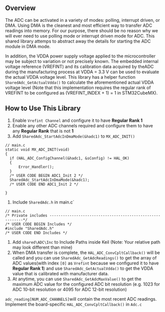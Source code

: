 ## Overview
The ADC can be activated in a variety of modes: polling, interrupt driven, or DMA. Using DMA is the cleanest and most efficient way to transfer ADC readings into memory. For our purpose, there should be no reason why we will ever need to use polling mode or interrupt driven mode for ADC. This shared library attemps to abstract away the details for starting the ADC module in DMA mode.

In addition, the VDDA power supply voltage applied to the microcontroller may be subject to variation or not precisely known. The embedded internal voltage reference (VREFINT) and its calibration data acquired by theADC during the manufacturing process at VDDA = 3.3 V can be used to evaluate the actual VDDA voltage level. This library has a helper function `SharedAdc_GetActualVdda()` to calculate the aforementioned actual VDDA voltage level (Note that this implementation requires the regular rank of VREFINT to be configured as (VREFINT_INDEX + 1) = 1 in STM32CubeMX).

## How to Use This Library
1. Enable `Vrefint Channel` and configure it to have **Regular Rank 1**
1. Enable any other ADC channels required and configure them to have any **Regular Rank** that is not **1**
1. Add `SharedAdc_StartAdcInDmaMode(&hadc1)` to `MX_ADC_INIT()` 
```
// main.c
static void MX_ADC_INIT(void)
{
  if (HAL_ADC_ConfigChannel(&hadc1, &sConfig) != HAL_OK)
  {
      Error_Handler();
  }
  /* USER CODE BEGIN ADC1_Init 2 */
  SharedAdc_StartAdcInDmaMode(&hadc1);
  /* USER CODE END ADC1_Init 2 */

}
```
1. Include `SharedAdc.h` in main.c`
```
// main.c
/* Private includes ----------------------------------------------------------*/
/* USER CODE BEGIN Includes */
#include "SharedAdc.h"
/* USER CODE END Includes */

```

1. Add `shared\ADC\Inc` to Include Paths inside Keil (Note: Your relative path may look different than mine)
1. When DMA transfer is complete, the `HAL_ADC_ConvCpltCallback()` will be called and you can use `SharedAdc_GetAdcReadings()` to get the array of ADC values(with index `[0]` as `Vrefint` because we configured it to have **Regular Rank 1**) and use `SharedAdc_GetActualVdda()` to get the VDDA value that is calibrated with manufacturer data.
1. At anytime, you can use `SharedAdc_GetAdcMaxValue()` to get the maximum ADC value for the configured ADC bit resolution (e.g. 1023 for ADC 10-bit resolution or 4095 for ADC 12-bit resolution)

`adc_reading[NUM_ADC_CHANNELS]`will contain the most recent ADC readings. Implement the board-specific `HAL_ADC_ConvCpltCallback()` in `Adc.c`